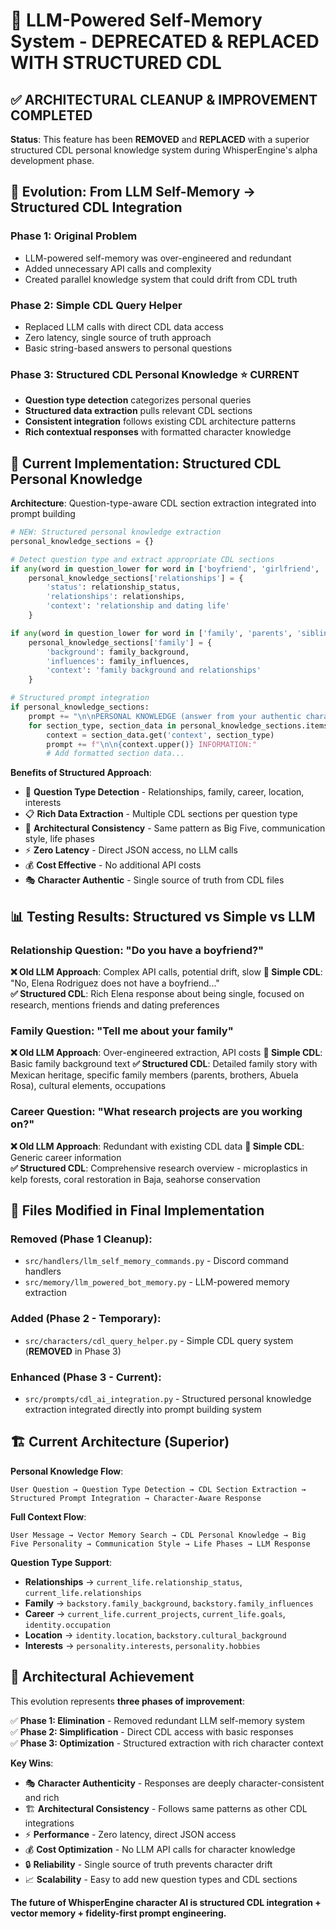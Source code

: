 # 🧹 LLM-Powered Self-Memory System - DEPRECATED & REPLACED WITH STRUCTURED CDL

## ✅ **ARCHITECTURAL CLEANUP & IMPROVEMENT COMPLETED**

**Status**: This feature has been **REMOVED** and **REPLACED** with a superior structured CDL personal knowledge system during WhisperEngine's alpha development phase.

## 🎯 **Evolution: From LLM Self-Memory → Structured CDL Integration**

### **Phase 1: Original Problem**
- LLM-powered self-memory was over-engineered and redundant
- Added unnecessary API calls and complexity
- Created parallel knowledge system that could drift from CDL truth

### **Phase 2: Simple CDL Query Helper** 
- Replaced LLM calls with direct CDL data access
- Zero latency, single source of truth approach
- Basic string-based answers to personal questions

### **Phase 3: Structured CDL Personal Knowledge** ⭐ **CURRENT**
- **Question type detection** categorizes personal queries
- **Structured data extraction** pulls relevant CDL sections  
- **Consistent integration** follows existing CDL architecture patterns
- **Rich contextual responses** with formatted character knowledge

## 🚀 **Current Implementation: Structured CDL Personal Knowledge**

**Architecture**: Question-type-aware CDL section extraction integrated into prompt building

```python
# NEW: Structured personal knowledge extraction
personal_knowledge_sections = {}

# Detect question type and extract appropriate CDL sections
if any(word in question_lower for word in ['boyfriend', 'girlfriend', 'relationship']):
    personal_knowledge_sections['relationships'] = {
        'status': relationship_status,
        'relationships': relationships,
        'context': 'relationship and dating life'
    }

if any(word in question_lower for word in ['family', 'parents', 'siblings']):
    personal_knowledge_sections['family'] = {
        'background': family_background,
        'influences': family_influences, 
        'context': 'family background and relationships'
    }

# Structured prompt integration
if personal_knowledge_sections:
    prompt += "\n\nPERSONAL KNOWLEDGE (answer from your authentic character background):"
    for section_type, section_data in personal_knowledge_sections.items():
        context = section_data.get('context', section_type)
        prompt += f"\n\n{context.upper()} INFORMATION:"
        # Add formatted section data...
```

**Benefits of Structured Approach**:
- 🎯 **Question Type Detection** - Relationships, family, career, location, interests
- 📋 **Rich Data Extraction** - Multiple CDL sections per question type
- 🔗 **Architectural Consistency** - Same pattern as Big Five, communication style, life phases
- ⚡ **Zero Latency** - Direct JSON access, no LLM calls
- 💰 **Cost Effective** - No additional API costs
- 🎭 **Character Authentic** - Single source of truth from CDL files

## 📊 **Testing Results: Structured vs Simple vs LLM**

### **Relationship Question: "Do you have a boyfriend?"**

**❌ Old LLM Approach**: Complex API calls, potential drift, slow
**🔄 Simple CDL**: "No, Elena Rodriguez does not have a boyfriend..."  
**✅ Structured CDL**: Rich Elena response about being single, focused on research, mentions friends and dating preferences

### **Family Question: "Tell me about your family"**

**❌ Old LLM Approach**: Over-engineered extraction, API costs
**🔄 Simple CDL**: Basic family background text
**✅ Structured CDL**: Detailed family story with Mexican heritage, specific family members (parents, brothers, Abuela Rosa), cultural elements, occupations

### **Career Question: "What research projects are you working on?"**

**❌ Old LLM Approach**: Redundant with existing CDL data
**🔄 Simple CDL**: Generic career information  
**✅ Structured CDL**: Comprehensive research overview - microplastics in kelp forests, coral restoration in Baja, seahorse conservation

## 📝 **Files Modified in Final Implementation**

### **Removed (Phase 1 Cleanup)**:
- `src/handlers/llm_self_memory_commands.py` - Discord command handlers
- `src/memory/llm_powered_bot_memory.py` - LLM-powered memory extraction

### **Added (Phase 2 - Temporary)**:
- `src/characters/cdl_query_helper.py` - Simple CDL query system (**REMOVED** in Phase 3)

### **Enhanced (Phase 3 - Current)**:
- `src/prompts/cdl_ai_integration.py` - Structured personal knowledge extraction integrated directly into prompt building system

## 🏗️ **Current Architecture (Superior)**

**Personal Knowledge Flow**:
```
User Question → Question Type Detection → CDL Section Extraction → Structured Prompt Integration → Character-Aware Response
```

**Full Context Flow**:
```
User Message → Vector Memory Search → CDL Personal Knowledge → Big Five Personality → Communication Style → Life Phases → LLM Response
```

**Question Type Support**:
- **Relationships** → `current_life.relationship_status`, `current_life.relationships`
- **Family** → `backstory.family_background`, `backstory.family_influences`
- **Career** → `current_life.current_projects`, `current_life.goals`, `identity.occupation`
- **Location** → `identity.location`, `backstory.cultural_background`
- **Interests** → `personality.interests`, `personality.hobbies`

## 🎯 **Architectural Achievement**

This evolution represents **three phases of improvement**:

✅ **Phase 1: Elimination** - Removed redundant LLM self-memory system  
✅ **Phase 2: Simplification** - Direct CDL access with basic responses  
✅ **Phase 3: Optimization** - Structured extraction with rich character context  

**Key Wins**:
- 🎭 **Character Authenticity** - Responses are deeply character-consistent and rich
- 🏗️ **Architectural Consistency** - Follows same patterns as other CDL integrations
- ⚡ **Performance** - Zero latency, direct JSON access
- 💰 **Cost Optimization** - No LLM API calls for character knowledge
- 🔒 **Reliability** - Single source of truth prevents character drift
- 📈 **Scalability** - Easy to add new question types and CDL sections

**The future of WhisperEngine character AI is structured CDL integration + vector memory + fidelity-first prompt engineering.**